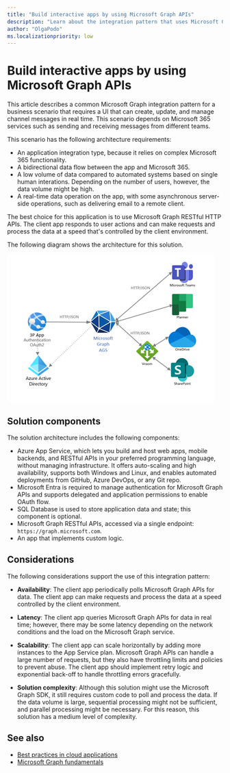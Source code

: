 ```yaml
---
title: "Build interactive apps by using Microsoft Graph APIs"
description: "Learn about the integration pattern that uses Microsoft Graph APIs to build interactive apps."
author: "OlgaPodo"
ms.localizationpriority: low
---
```


# Build interactive apps by using Microsoft Graph APIs

This article describes a common Microsoft Graph integration pattern for a business scenario that requires a UI that can create, update, and manage channel messages in real time. This scenario depends on Microsoft 365 services such as sending and receiving messages from different teams.

This scenario has the following architecture requirements:

- An application integration type, because it relies on complex Microsoft 365 functionality.
- A bidirectional data flow between the app and Microsoft 365.
- A low volume of data compared to automated systems based on single human interations. Depending on the number of users, however, the data volume might be high.
- A real-time data operation on the app, with some asynchronous server-side operations, such as delivering email to a remote client.

The best choice for this application is to use Microsoft Graph RESTful HTTP APIs. The client app responds to user actions and can make requests and process the data at a speed that's controlled by the client environment.

The following diagram shows the architecture for this solution.

![A diagram that shows a third-party app authenticating with Microsoft Entra and communicating with Microsoft Graph APIs, which interact via HTTP with apps such as Teams, Planner, OneDrive, and SharePoint.](.././images/graph-arc-center/webAppAPI.png)

## Solution components

The solution architecture includes the following components:

- Azure App Service, which lets you build and host web apps, mobile backends, and RESTful APIs in your preferred programming language, without managing infrastructure. It offers auto-scaling and high availability, supports both Windows and Linux, and enables automated deployments from GitHub, Azure DevOps, or any Git repo.
- Microsoft Entra is required to manage authentication for Microsoft Graph APIs and supports delegated and application permissions to enable OAuth flow.
- SQL Database is used to store application data and state; this component is optional.
- Microsoft Graph RESTful APIs, accessed via a single endpoint: `https://graph.microsoft.com`.
- An app that implements custom logic.

## Considerations

The following considerations support the use of this integration pattern:

- **Availability**: The client app periodically polls Microsoft Graph APIs for data. The client app can make requests and process the data at a speed controlled by the client environment.

- **Latency**: The client app queries Microsoft Graph APIs for data in real time; however, there may be some latency depending on the network conditions and the load on the Microsoft Graph service.

- **Scalability**: The client app can scale horizontally by adding more instances to the App Service plan. Microsoft Graph APIs can handle a large number of requests, but they also have throttling limits and policies to prevent abuse. The client app should implement retry logic and exponential back-off to handle throttling errors gracefully.

- **Solution complexity**: Although this solution might use the Microsoft Graph SDK, it still requires custom code to poll and process the data. If the data volume is large, sequential processing might not be sufficient, and parallel processing might be necessary. For this reason, this solution has a medium level of complexity.

## See also

- [Best practices in cloud applications](/azure/architecture/best-practices/index-best-practices)
- [Microsoft Graph fundamentals](/training/basics-learn-graph)

